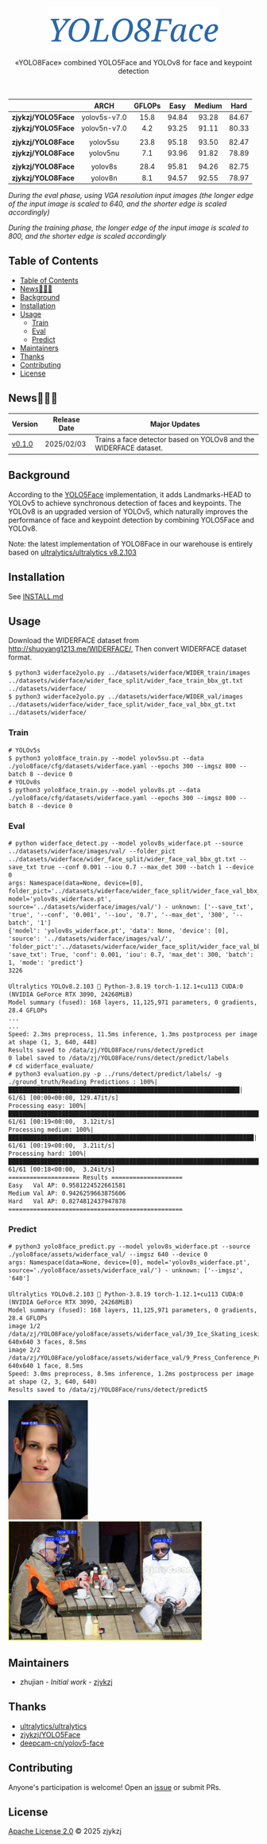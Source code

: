 <!-- <div align="right">
  Language:
    🇺🇸
  <a title="Chinese" href="./README.zh-CN.md">🇨🇳</a>
</div> -->

<div align="center"><a title="" href="https://github.com/zjykzj/YOLO8Face"><img align="center" src="yolo8face/assets/logo/YOLO8Face.png" alt=""></a></div>

<p align="center">
  «YOLO8Face» combined YOLO5Face and YOLOv8 for face and keypoint detection
<br>
<br>
  <a href="https://github.com/RichardLitt/standard-readme"><img src="https://img.shields.io/badge/standard--readme-OK-green.svg?style=flat-square" alt=""></a>
  <a href="https://conventionalcommits.org"><img src="https://img.shields.io/badge/Conventional%20Commits-1.0.0-yellow.svg" alt=""></a>
  <a href="http://commitizen.github.io/cz-cli/"><img src="https://img.shields.io/badge/commitizen-friendly-brightgreen.svg" alt=""></a>
</p>

|                      |     ARCH     | GFLOPs | Easy  | Medium | Hard  |
|:--------------------:|:------------:|:------:|:-----:|:------:|:-----:|
| **zjykzj/YOLO5Face** | yolov5s-v7.0 |  15.8  | 94.84 | 93.28  | 84.67 |
| **zjykzj/YOLO5Face** | yolov5n-v7.0 |  4.2   | 93.25 | 91.11  | 80.33 |
|                      |              |        |       |        |       |
| **zjykzj/YOLO8Face** |   yolov5su   |  23.8  | 95.18 | 93.50  | 82.47 |
| **zjykzj/YOLO8Face** |   yolov5nu   |  7.1   | 93.96 | 91.82  | 78.89 |
|                      |              |        |       |        |       |
| **zjykzj/YOLO8Face** |   yolov8s    |  28.4  | 95.81 | 94.26  | 82.75 |
| **zjykzj/YOLO8Face** |   yolov8n    |  8.1   | 94.57 | 92.55  | 78.97 |

*During the eval phase, using VGA resolution input images (the longer edge of the input image is scaled to 640, and the shorter edge is scaled accordingly)*

*During the training phase, the longer edge of the input image is scaled to 800, and the shorter edge is scaled accordingly*

## Table of Contents

- [Table of Contents](#table-of-contents)
- [News🚀🚀🚀](#news)
- [Background](#background)
- [Installation](#installation)
- [Usage](#usage)
  - [Train](#train)
  - [Eval](#eval)
  - [Predict](#predict)
- [Maintainers](#maintainers)
- [Thanks](#thanks)
- [Contributing](#contributing)
- [License](#license)

## News🚀🚀🚀

| Version                                                           | Release Date | Major Updates                                                     |
|-------------------------------------------------------------------|--------------|-------------------------------------------------------------------|
| [v0.1.0](https://github.com/zjykzj/YOLO8Face/releases/tag/v0.1.0) | 2025/02/03   | Trains a face detector based on YOLOv8 and the WIDERFACE dataset. |

## Background

According to the [YOLO5Face](https://github.com/zjykzj/YOLO5Face) implementation, it adds Landmarks-HEAD to YOLOv5 to achieve synchronous detection of faces and keypoints. The YOLOv8 is an upgraded version of YOLOv5, which naturally improves the performance of face and keypoint detection by combining YOLO5Face and YOLOv8.

Note: the latest implementation of YOLO8Face in our warehouse is entirely based on [ultralytics/ultralytics v8.2.103](https://github.com/ultralytics/ultralytics/releases/tag/v8.2.103)

## Installation

See [INSTALL.md](./yolo8face/docs/INSTALL.md)

## Usage  

Download the WIDERFACE dataset from http://shuoyang1213.me/WIDERFACE/, Then convert WIDERFACE dataset format.

```shell
$ python3 widerface2yolo.py ../datasets/widerface/WIDER_train/images ../datasets/widerface/wider_face_split/wider_face_train_bbx_gt.txt ../datasets/widerface/
$ python3 widerface2yolo.py ../datasets/widerface/WIDER_val/images ../datasets/widerface/wider_face_split/wider_face_val_bbx_gt.txt ../datasets/widerface/
```

### Train

```shell
# YOLOv5s
$ python3 yolo8face_train.py --model yolov5su.pt --data ./yolo8face/cfg/datasets/widerface.yaml --epochs 300 --imgsz 800 --batch 8 --device 0
# YOLOv8s
$ python3 yolo8face_train.py --model yolov8s.pt --data ./yolo8face/cfg/datasets/widerface.yaml --epochs 300 --imgsz 800 --batch 8 --device 0
```

### Eval

```shell
# python widerface_detect.py --model yolov8s_widerface.pt --source ../datasets/widerface/images/val/ --folder_pict ../datasets/widerface/wider_face_split/wider_face_val_bbx_gt.txt --save_txt true --conf 0.001 --iou 0.7 --max_det 300 --batch 1 --device 0
args: Namespace(data=None, device=[0], folder_pict='../datasets/widerface/wider_face_split/wider_face_val_bbx_gt.txt', model='yolov8s_widerface.pt', source='../datasets/widerface/images/val/') - unknown: ['--save_txt', 'true', '--conf', '0.001', '--iou', '0.7', '--max_det', '300', '--batch', '1']
{'model': 'yolov8s_widerface.pt', 'data': None, 'device': [0], 'source': '../datasets/widerface/images/val/', 'folder_pict':'../datasets/widerface/wider_face_split/wider_face_val_bbx_gt.txt', 'save_txt': True, 'conf': 0.001, 'iou': 0.7, 'max_det': 300, 'batch': 1, 'mode': 'predict'}
3226

Ultralytics YOLOv8.2.103 🚀 Python-3.8.19 torch-1.12.1+cu113 CUDA:0 (NVIDIA GeForce RTX 3090, 24268MiB)
Model summary (fused): 168 layers, 11,125,971 parameters, 0 gradients, 28.4 GFLOPs
...
...
Speed: 2.3ms preprocess, 11.5ms inference, 1.3ms postprocess per image at shape (1, 3, 640, 448)
Results saved to /data/zj/YOLO8Face/runs/detect/predict
0 label saved to /data/zj/YOLO8Face/runs/detect/predict/labels
# cd widerface_evaluate/
# python3 evaluation.py -p ../runs/detect/predict/labels/ -g ./ground_truth/Reading Predictions : 100%|█████████████████████████████████████████████████████████████████| 61/61 [00:00<00:00, 129.47it/s]
Processing easy: 100%|███████████████████████████████████████████████████████████████████████| 61/61 [00:19<00:00,  3.12it/s]
Processing medium: 100%|█████████████████████████████████████████████████████████████████████| 61/61 [00:19<00:00,  3.21it/s]
Processing hard: 100%|███████████████████████████████████████████████████████████████████████| 61/61 [00:18<00:00,  3.24it/s]
==================== Results ====================
Easy   Val AP: 0.9581224522661581
Medium Val AP: 0.9426259663875606
Hard   Val AP: 0.8274812437947878
=================================================
```

### Predict

```shell
# python3 yolo8face_predict.py --model yolov8s_widerface.pt --source ./yolo8face/assets/widerface_val/ --imgsz 640 --device 0
args: Namespace(data=None, device=[0], model='yolov8s_widerface.pt', source='./yolo8face/assets/widerface_val/') - unknown: ['--imgsz', '640']

Ultralytics YOLOv8.2.103 🚀 Python-3.8.19 torch-1.12.1+cu113 CUDA:0 (NVIDIA GeForce RTX 3090, 24268MiB)
Model summary (fused): 168 layers, 11,125,971 parameters, 0 gradients, 28.4 GFLOPs
image 1/2 /data/zj/YOLO8Face/yolo8face/assets/widerface_val/39_Ice_Skating_iceskiing_39_351.jpg: 640x640 3 faces, 8.5ms
image 2/2 /data/zj/YOLO8Face/yolo8face/assets/widerface_val/9_Press_Conference_Press_Conference_9_632.jpg: 640x640 1 face, 8.5ms
Speed: 3.0ms preprocess, 8.5ms inference, 1.2ms postprocess per image at shape (2, 3, 640, 640)
Results saved to /data/zj/YOLO8Face/runs/detect/predict5
```

<p align="left"><img src="yolo8face/assets/predict/9_Press_Conference_Press_Conference_9_632.jpg" height="240"\>  <img src="yolo8face/assets/predict/39_Ice_Skating_iceskiing_39_351.jpg" height="240"\></p>

## Maintainers

* zhujian - *Initial work* - [zjykzj](https://github.com/zjykzj)

## Thanks

* [ultralytics/ultralytics](https://github.com/ultralytics/ultralytics)
* [zjykzj/YOLO5Face](https://github.com/zjykzj/YOLO5Face)
* [deepcam-cn/yolov5-face](https://github.com/deepcam-cn/yolov5-face)

## Contributing

Anyone's participation is welcome! Open an [issue](https://github.com/zjykzj/YOLO8Face/issues) or submit PRs.

## License

[Apache License 2.0](LICENSE) © 2025 zjykzj
